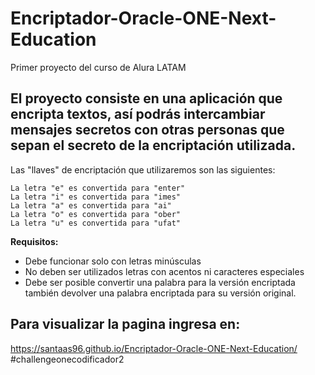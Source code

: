 # Encriptador-Oracle-ONE-Next-Education
Primer proyecto del curso de Alura LATAM

## El proyecto consiste en una aplicación que encripta textos, así podrás intercambiar mensajes secretos con otras personas que sepan el secreto de la encriptación utilizada.

Las "llaves" de encriptación que utilizaremos son las siguientes:

`La letra "e" es convertida para "enter"`<br>
`La letra "i" es convertida para "imes"`<br>
`La letra "a" es convertida para "ai"`<br>
`La letra "o" es convertida para "ober"`<br>
`La letra "u" es convertida para "ufat"`<br>

**Requisitos:**
- Debe funcionar solo con letras minúsculas
- No deben ser utilizados letras con acentos ni caracteres especiales
- Debe ser posible convertir una palabra para la versión encriptada también devolver una palabra encriptada para su versión original. 

## Para visualizar la pagina ingresa en:
https://santaas96.github.io/Encriptador-Oracle-ONE-Next-Education/
#challengeonecodificador2
